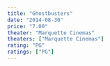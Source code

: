 ```yaml
---
title: "Ghostbusters"
date: "2014-08-30"
price: "7.00"
theater: "Marquette Cinemas"
theaters: ["Marquette Cinemas"]
rating: "PG"
ratings: ["PG"]
---
```

